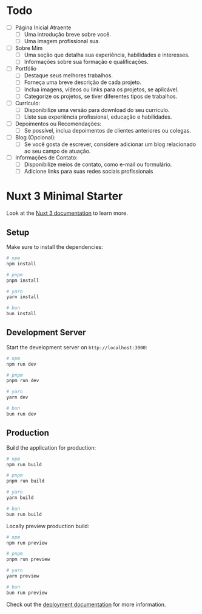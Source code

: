 # Todo
- [ ]  Página Inicial Atraente
    - [ ] Uma introdução breve sobre você.
    - [ ] Uma imagem profissional sua.
- [ ] Sobre Mim
    - [ ] Uma seção que detalha sua experiência, habilidades e interesses.
    - [ ] Informações sobre sua formação e qualificações.
- [ ] Portfólio
    - [ ] Destaque seus melhores trabalhos.
    - [ ] Forneça uma breve descrição de cada projeto.
    - [ ] Inclua imagens, vídeos ou links para os projetos, se aplicável.
    - [ ] Categorize os projetos, se tiver diferentes tipos de trabalhos.
- [ ] Currículo:
    - [ ] Disponibilize uma versão para download do seu currículo.
    - [ ] Liste sua experiência profissional, educação e habilidades.

- [ ] Depoimentos ou Recomendações:
    - [ ] Se possível, inclua depoimentos de clientes anteriores ou colegas.
- [ ] Blog (Opcional):
    - [ ] Se você gosta de escrever, considere adicionar um blog relacionado ao seu campo de atuação.
- [ ] Informações de Contato:
    - [ ] Disponibilize meios de contato, como e-mail ou formulário.
    - [ ] Adicione links para suas redes sociais profissionais
  
# Nuxt 3 Minimal Starter

Look at the [Nuxt 3 documentation](https://nuxt.com/docs/getting-started/introduction) to learn more.

## Setup

Make sure to install the dependencies:

```bash
# npm
npm install

# pnpm
pnpm install

# yarn
yarn install

# bun
bun install
```

## Development Server

Start the development server on `http://localhost:3000`:

```bash
# npm
npm run dev

# pnpm
pnpm run dev

# yarn
yarn dev

# bun
bun run dev
```

## Production

Build the application for production:

```bash
# npm
npm run build

# pnpm
pnpm run build

# yarn
yarn build

# bun
bun run build
```

Locally preview production build:

```bash
# npm
npm run preview

# pnpm
pnpm run preview

# yarn
yarn preview

# bun
bun run preview
```

Check out the [deployment documentation](https://nuxt.com/docs/getting-started/deployment) for more information.
